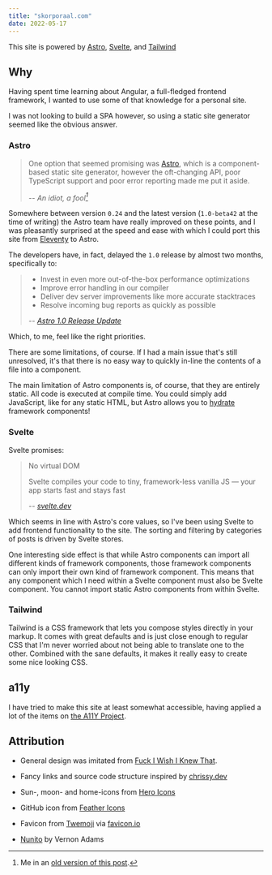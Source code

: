 ```yaml
---
title: "skorporaal.com"
date: 2022-05-17
---
```


This site is powered by [Astro](https://astro.build/), [Svelte](https://svelte.dev/), and [Tailwind](https://tailwindcss.com/)

## Why

Having spent time learning about Angular, a full-fledged frontend framework, I wanted to use some of that knowledge for a personal site.

I was not looking to build a SPA however, so using a static site generator seemed like the obvious answer.

### Astro

> One option that seemed promising was [Astro](https://astro.build/), which is a component-based static site generator, however the oft-changing API, poor TypeScript support and poor error reporting made me put it aside.
>
> -- <cite>An idiot, a fool[^1]</cite>

[^1]: Me in an [old version of this post](https://github.com/Hellrespawn/skorporaal.11ty/blob/main/src/11ty/content/portfolio/skorporaal.com.md).

Somewhere between version `0.24` and the latest version (`1.0-beta42` at the time of writing) the Astro team have really improved on these points, and I was pleasantly surprised at the speed and ease with which I could port this site from [Eleventy](https://www.11ty.dev/) to Astro.

The developers have, in fact, delayed the `1.0` release by almost two months, specifically to:

> - Invest in even more out-of-the-box performance optimizations
> - Improve error handling in our compiler
> - Deliver dev server improvements like more accurate stacktraces
> - Resolve incoming bug reports as quickly as possible
>
> -- <cite>[Astro 1.0 Release Update](https://astro.build/blog/astro-1-release-update/)</cite>

Which, to me, feel like the right priorities.

There are some limitations, of course. If I had a main issue that's still unresolved, it's that there is no easy way to quickly in-line the contents of a file into a component.

The main limitation of Astro components is, of course, that they are entirely static. All code is executed at compile time. You could simply add JavaScript, like for any static HTML, but Astro allows you to [hydrate](https://docs.astro.build/en/core-concepts/partial-hydration/) framework components!

### Svelte

Svelte promises:

> No virtual DOM
>
> Svelte compiles your code to tiny, framework-less vanilla JS — your app starts fast and stays fast
>
> -- <cite>[svelte.dev](https://svelte.dev/)</cite>

Which seems in line with Astro's core values, so I've been using Svelte to add frontend functionality to the site. The sorting and filtering by categories of posts is driven by Svelte stores.

One interesting side effect is that while Astro components can import all different kinds of framework components, those framework components can only import their own kind of framework component. This means that any component which I need within a Svelte component must also be Svelte component. You cannot import static Astro components from within Svelte.

### Tailwind

Tailwind is a CSS framework that lets you compose styles directly in your markup. It comes with great defaults and is just close enough to regular CSS that I'm never worried about not being able to translate one to the other. Combined with the sane defaults, it makes it really easy to create some nice looking CSS.

## a11y

I have tried to make this site at least somewhat accessible, having applied a lot of the items on [the A11Y Project](https://www.a11yproject.com/checklist/).

## Attribution

- General design was imitated from [Fuck I Wish I Knew That](https://fuckiwishiknewth.at/).

- Fancy links and source code structure inspired by [chrissy.dev](https://www.chrissy.dev/)

- Sun-, moon- and home-icons from [Hero Icons](https://heroicons.com/)

- GitHub icon from [Feather Icons](https://feathericons.com/)

- Favicon from [Twemoji](https://twemoji.twitter.com/) via [favicon.io](https://favicon.io)

- [Nunito](https://github.com/googlefonts/nunito) by Vernon Adams
